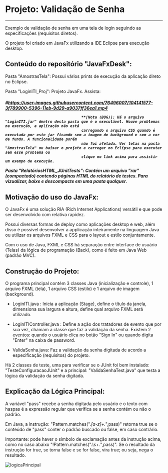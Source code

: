 # Projeto: Validação de Senha
-----------------------------

Exemplo de validação de senha em uma tela de login seguindo as especificações (requisitos diretos).

O projeto foi criado em JavaFx utilizando a IDE Eclipse para execução desktop.


Conteúdo do repositório "JavaFxDesk":
-------------------------------------

Pasta "AmostrasTela":                 Possui vários prints de execução da aplicação direto no Eclipse.

Pasta "LoginITI_Proj":                Projeto JavaFx. Assista: <h5>#https://user-images.githubusercontent.com/76496007/104141577-3f789900-5396-11eb-9d29-a9037ff36ea1.mp4

                                      **[Nota (BUG)]: Há o arquivo "LoginITI.jar" dentro desta pasta que é o executável. Houve problemas na execução, a aplicação não está 
                                      carregando o arquivo CSS quando é executada por este jar ficando sem a imagem de background e sem a cor de fundo. A funcionalidade porém 
                                      não foi afetada. Ver telas na pasta "AmostrasTela" ou baixar o projeto e carregar no Eclipse para executar sem esse problema ou
                                      clique no link acima para assistir um exempo de execução.
                                                                                                             
Pasta "RelatóriosHTML_JUnitTests":    Contém um arquivo "rar" (compactado) contendo páginas HTML do relatório de testes. Para vizualizar, baixe e descompacte em uma pasta
                                      qualquer.


Motivação do uso do JavaFx:
---------------------------

O JavaFx é uma solução RIA (Rich Internet Applications) versátil e que pode ser desenvolvido com relativa rapidez.

Possui diversas formas de deploy como aplicações desktop e web, além disso é possível desenvolver a applicação inteiramente na linguagem Java ou utilizar os arquivos FXML e CSS para o layout e estilo conjuntamente.

Com o uso de Java, FXML e CSS há separação entre interface de usuário (Telas) da lógica de programação (Back), como é feito em Java Web (padrão MVC).


Construção do Projeto:
----------------------

O programa principal contém 3 classes Java (inicialização e controle), 1 arquivo FXML (tela), 1 arquivo CSS (estilo) e 1 arquivo de imagem (background).

- LoginITI.java :             Inicia a aplicação (Stage), define o título da janela, dimensiona sua largura e altura, define qual arquivo FXML será utilizado.
                         
- LoginITIController.java :   Define a ação dos tratadores de evento que por sua vez, chamam a classe que faz a validação da senha.
                              Existem 2 eventos: quando o usuário clica no botão "Sign In" ou quando digita "Enter" na caixa de password.
                       
- ValidaSenha.java:           Faz a validação da senha digitada de acordo a especificação (requisitos) do projeto.                          
                          

Há 2 classes de teste, uma para verificar se o JUnit foi bem instalado: "TesteConfiguracaoJUnit" e a principal: "ValidaSenhaTest.java" que testa a lógica da validação da senha digitada.



Explicação da Lógica Principal:
-------------------------------

A variável "pass" recebe a senha digitada pelo usuário e o texto com haspas é a expressão regular que verifica se a senha contém ou não o padrão.

Em Java, a instrução: "Pattern.matches(".*[a-z]+.*",pass)" retorna true se o conteúdo de "pass" conter o padrão buscado ou false, em caso contrário.

Importante: pode haver o simbolo de exclamação antes da instrução acima, como no caso abaixo "!Pattern.matches(".*\\s+.*",pass)". Se o resultado da instrução for true, 
            se torna false e se for false, vira true; ou seja, nega o resultado.
            
 
![logicaPrincipal](https://user-images.githubusercontent.com/76496007/104141132-ed367880-5393-11eb-8272-1c0ecdf5b16b.png)
